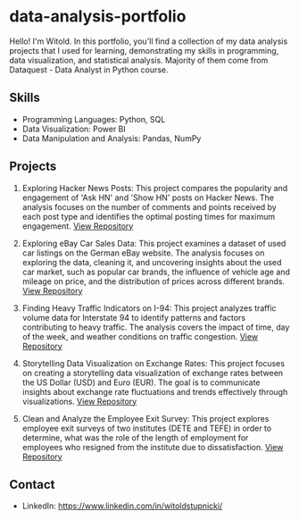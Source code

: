 # data-analysis-portfolio

Hello! I'm Witold. In this portfolio, you'll find a collection of my data analysis projects that I used for learning, demonstrating my skills in programming, data visualization, and statistical analysis. Majority of them come from Dataquest - Data Analyst in Python course.

## Skills

- Programming Languages: Python, SQL
- Data Visualization: Power BI
- Data Manipulation and Analysis: Pandas, NumPy

## Projects

1. Exploring Hacker News Posts: This project compares the popularity and engagement of 'Ask HN' and 'Show HN' posts on Hacker News. The analysis focuses on the number of comments and points received by each post type and identifies the optimal posting times for maximum engagement. [View Repository](https://github.com/WitoldStupnicki/exploring-hacker-news-posts)

2. Exploring eBay Car Sales Data: This project examines a dataset of used car listings on the German eBay website. The analysis focuses on exploring the data, cleaning it, and uncovering insights about the used car market, such as popular car brands, the influence of vehicle age and mileage on price, and the distribution of prices across different brands. [View Repository](https://github.com/WitoldStupnicki/ebay-car-sales-data-analysis)

3. Finding Heavy Traffic Indicators on I-94: This project analyzes traffic volume data for Interstate 94 to identify patterns and factors contributing to heavy traffic. The analysis covers the impact of time, day of the week, and weather conditions on traffic congestion. [View Repository](https://github.com/WitoldStupnicki/i94-heavy-traffic-indicators)

4. Storytelling Data Visualization on Exchange Rates: This project focuses on creating a storytelling data visualization of exchange rates between the US Dollar (USD) and Euro (EUR). The goal is to communicate insights about exchange rate fluctuations and trends effectively through visualizations. [View Repository](https://github.com/WitoldStupnicki/exchange-rates-data-visualization)

5. Clean and Analyze the Employee Exit Survey: This project explores employee exit surveys of two institutes (DETE and TEFE) in order to determine, what was the role of the length of employment for employees who resigned from the institute due to dissatisfaction. [View Repository](https://github.com/WitoldStupnicki/clean-and-analyze-employee-exit-surveys/tree/main)

## Contact

- LinkedIn: https://www.linkedin.com/in/witoldstupnicki/
